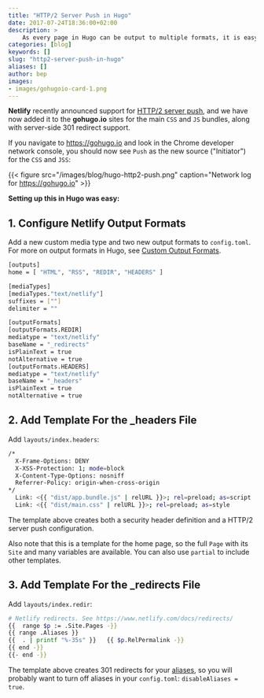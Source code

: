 ```yaml
---
title: "HTTP/2 Server Push in Hugo"
date: 2017-07-24T18:36:00+02:00
description: >
    As every page in Hugo can be output to multiple formats, it is easy to create Netlify's _redirects and _headers files on the fly.
categories: [blog]
keywords: []
slug: "http2-server-push-in-hugo"
aliases: []
author: bep
images:
- images/gohugoio-card-1.png
---
```


**Netlify** recently announced support for [HTTP/2 server push](https://www.netlify.com/blog/2017/07/18/http/2-server-push-on-netlify/), and we have now added it to the **gohugo.io** sites for the main `CSS` and `JS` bundles, along with server-side 301 redirect support. 

If you navigate to https://gohugo.io and look in the Chrome developer network console, you should now see `Push` as the new source ("Initiator") for the `CSS` and `JSS`:

{{< figure src="/images/blog/hugo-http2-push.png" caption="Network log for https://gohugo.io" >}}

**Setting up this in Hugo was easy:**

## 1. Configure Netlify Output Formats

Add a new custom media type and two new output formats to `config.toml`. For more on output formats in Hugo, see [Custom Output Formats](/templates/output-formats/).
```bash
[outputs]
home = [ "HTML", "RSS", "REDIR", "HEADERS" ]

[mediaTypes]
[mediaTypes."text/netlify"]
suffixes = [""]
delimiter = ""

[outputFormats]
[outputFormats.REDIR]
mediatype = "text/netlify"
baseName = "_redirects"
isPlainText = true
notAlternative = true
[outputFormats.HEADERS]
mediatype = "text/netlify"
baseName = "_headers"
isPlainText = true
notAlternative = true
```
## 2. Add Template For the _headers File 

Add `layouts/index.headers`:

```bash
/*
  X-Frame-Options: DENY
  X-XSS-Protection: 1; mode=block
  X-Content-Type-Options: nosniff
  Referrer-Policy: origin-when-cross-origin
*/
  Link: <{{ "dist/app.bundle.js" | relURL }}>; rel=preload; as=script
  Link: <{{ "dist/main.css" | relURL }}>; rel=preload; as=style
```
The template above creates both a security header definition and a HTTP/2 server push configuration.

Also note that this is a template for the home page, so the full `Page` with its `Site` and many variables are available. You can also use `partial` to include other templates.




## 3. Add Template For the _redirects File 
Add `layouts/index.redir`:
```bash
# Netlify redirects. See https://www.netlify.com/docs/redirects/
{{  range $p := .Site.Pages -}}
{{ range .Aliases }}
{{  . | printf "%-35s" }}	{{ $p.RelPermalink -}}
{{ end -}}
{{- end -}}
```
The template above creates 301 redirects for your [aliases](/content-management/urls/#aliases), so you will probably want to turn off aliases in your `config.toml`: `disableAliases = true`.

